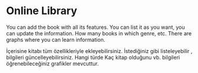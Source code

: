 # Online Library

You can add the book with all its features.
You can list it as you want, you can update the information.
How many books in which genre, etc. There are graphs where you can learn information.

İçerisine kitabı tüm özellikleriyle ekleyebilirsiniz.
İstediğiniz gibi listeleyebilir , bilgileri güncelleyebilirsiniz.
Hangi türde Kaç kitap olduğunu vb. bilgileri öğrenebileceğiniz grafikler mevcuttur.
